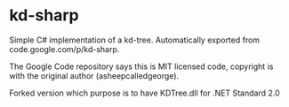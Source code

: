 # kd-sharp
Simple C# implementation of a kd-tree. Automatically exported from code.google.com/p/kd-sharp.

The Google Code repository says this is MIT licensed code, copyright is with the original author (asheepcalledgeorge).

Forked version which purpose is to have KDTree.dll for .NET Standard 2.0
